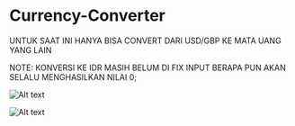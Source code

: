# Currency-Converter

UNTUK SAAT INI HANYA BISA CONVERT DARI USD/GBP KE MATA UANG YANG LAIN

NOTE: KONVERSI KE IDR MASIH BELUM DI FIX INPUT BERAPA PUN AKAN SELALU MENGHASILKAN NILAI 0;

![Alt text](https://cdn.discordapp.com/attachments/904221536163078145/1025317447508688929/unknown.png "SCREENSHOT")

![Alt text](https://media.giphy.com/media/uuviZDcQnswhb6d3H5/giphy.gif "sad")